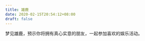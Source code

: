 ```yaml
---
title: 雄鹿
date: 2020-02-15T20:54:12+08:00
draft: false
---
```


梦见雄鹿，预示你将拥有真心实意的朋友，一起参加喜欢的娱乐活动。<br>
